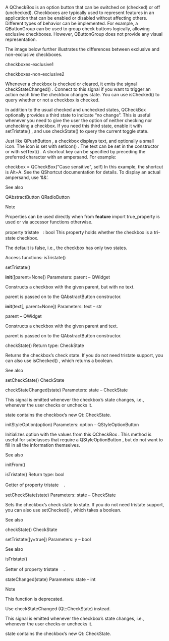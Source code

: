 A QCheckBox is an option button that can be switched on (checked) or off (unchecked). Checkboxes are typically used to represent features in an application that can be enabled or disabled without affecting others. Different types of behavior can be implemented. For example, a QButtonGroup can be used to group check buttons logically, allowing exclusive checkboxes. However, QButtonGroup does not provide any visual representation.

The image below further illustrates the differences between exclusive and non-exclusive checkboxes.

checkboxes-exclusive1

checkboxes-non-exclusive2

Whenever a checkbox is checked or cleared, it emits the signal checkStateChanged() . Connect to this signal if you want to trigger an action each time the checkbox changes state. You can use isChecked() to query whether or not a checkbox is checked.

In addition to the usual checked and unchecked states, QCheckBox optionally provides a third state to indicate “no change”. This is useful whenever you need to give the user the option of neither checking nor unchecking a checkbox. If you need this third state, enable it with setTristate() , and use checkState() to query the current toggle state.

Just like QPushButton , a checkbox displays text, and optionally a small icon. The icon is set with setIcon() . The text can be set in the constructor or with setText() . A shortcut key can be specified by preceding the preferred character with an ampersand. For example:

checkbox = QCheckBox("Case sensitive", self)
In this example, the shortcut is Alt+A. See the QShortcut documentation for details. To display an actual ampersand, use ‘&&’.

See also

QAbstractButton QRadioButton

Note

Properties can be used directly when from **feature** import true_property is used or via accessor functions otherwise.

property tristateᅟ: bool
This property holds whether the checkbox is a tri-state checkbox.

The default is false, i.e., the checkbox has only two states.

Access functions:
isTristate()

setTristate()

**init**([parent=None])
Parameters:
parent – QWidget

Constructs a checkbox with the given parent, but with no text.

parent is passed on to the QAbstractButton constructor.

**init**(text[, parent=None])
Parameters:
text – str

parent – QWidget

Constructs a checkbox with the given parent and text.

parent is passed on to the QAbstractButton constructor.

checkState()
Return type:
CheckState

Returns the checkbox’s check state. If you do not need tristate support, you can also use isChecked() , which returns a boolean.

See also

setCheckState() CheckState

checkStateChanged(state)
Parameters:
state – CheckState

This signal is emitted whenever the checkbox’s state changes, i.e., whenever the user checks or unchecks it.

state contains the checkbox’s new Qt::CheckState.

initStyleOption(option)
Parameters:
option – QStyleOptionButton

Initializes option with the values from this QCheckBox . This method is useful for subclasses that require a QStyleOptionButton , but do not want to fill in all the information themselves.

See also

initFrom()

isTristate()
Return type:
bool

Getter of property tristateᅟ .

setCheckState(state)
Parameters:
state – CheckState

Sets the checkbox’s check state to state. If you do not need tristate support, you can also use setChecked() , which takes a boolean.

See also

checkState() CheckState

setTristate([y=true])
Parameters:
y – bool

See also

isTristate()

Setter of property tristateᅟ .

stateChanged(state)
Parameters:
state – int

Note

This function is deprecated.

Use checkStateChanged (Qt::CheckState) instead.

This signal is emitted whenever the checkbox’s state changes, i.e., whenever the user checks or unchecks it.

state contains the checkbox’s new Qt::CheckState.
